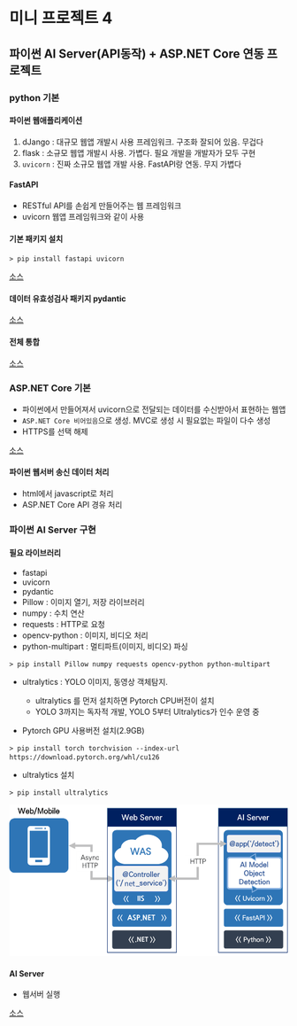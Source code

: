 # 미니 프로젝트 4

## 파이썬 AI Server(API동작) + ASP.NET Core 연동 프로젝트

### python 기본

#### 파이썬 웹애플리케이션
1. dJango : 대규모 웹앱 개발시 사용 프레임워크. 구조화 잘되어 있음. 무겁다
2. flask : 소규모 웹앱 개발시 사용. 가볍다. 필요 개발을 개발자가 모두 구현
3. `uvicorn` : 진짜 소규모 웹앱 개발 사용. FastAPI랑 연동. 무지 가볍다

#### FastAPI
- RESTful API를 손쉽게 만들어주는 웹 프레임워크
- uvicorn 웹앱 프레임워크와 같이 사용

#### 기본 패키지 설치

```shell
> pip install fastapi uvicorn
```

[소스](./pythonAi/step1/main.py)

#### 데이터 유효성검사 패키지 pydantic

[소스](./pythonAi/step1/main02.py)

#### 전체 통합

[소스](./pythonAi/step1/main03.py)

### ASP.NET Core 기본
- 파이썬에서 만들어져서 uvicorn으로 전달되는 데이터를 수신받아서 표현하는 웹앱
- `ASP.NET Core 비어있음`으로 생성. MVC로 생성 시 필요없는 파일이 다수 생성
- HTTPS를 선택 해제

[소스](./backend/ASPWebSolution/TestWebApp/Program.cs)

#### 파이썬 웹서버 송신 데이터 처리
- html에서 javascript로 처리
- ASP.NET Core API 경유 처리

### 파이썬 AI Server 구현

#### 필요 라이브러리
- fastapi
- uvicorn
- pydantic
- Pillow : 이미지 열기, 저장 라이브러리
- numpy : 수치 연산
- requests : HTTP로 요청
- opencv-python : 이미지, 비디오 처리
- python-multipart : 멀티파트(이미지, 비디오) 파싱

```shell
> pip install Pillow numpy requests opencv-python python-multipart
```

- ultralytics : YOLO 이미지, 동영상 객체탐지. 
    - ultralytics 를 먼저 설치하면 Pytorch CPU버전이 설치
    - YOLO 3까지는 독자적 개발, YOLO 5부터 Ultralytics가 인수 운영 중

- Pytorch GPU 사용버전 설치(2.9GB)

```shell
> pip install torch torchvision --index-url https://download.pytorch.org/whl/cu126
```

- ultralytics 설치

```shell
> pip install ultralytics
```

<img src="../image/mp0019.png" width="600">

#### AI Server

- 웹서버 실행

[소스](./pythonAi/step2/main01.py)